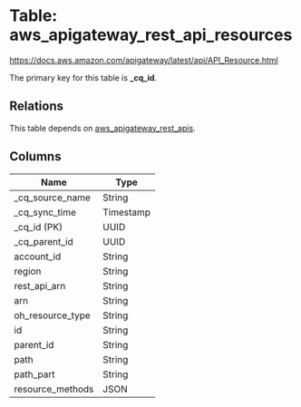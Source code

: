 # Table: aws_apigateway_rest_api_resources

https://docs.aws.amazon.com/apigateway/latest/api/API_Resource.html

The primary key for this table is **_cq_id**.

## Relations
This table depends on [aws_apigateway_rest_apis](aws_apigateway_rest_apis.md).


## Columns
| Name          | Type          |
| ------------- | ------------- |
|_cq_source_name|String|
|_cq_sync_time|Timestamp|
|_cq_id (PK)|UUID|
|_cq_parent_id|UUID|
|account_id|String|
|region|String|
|rest_api_arn|String|
|arn|String|
|oh_resource_type|String|
|id|String|
|parent_id|String|
|path|String|
|path_part|String|
|resource_methods|JSON|